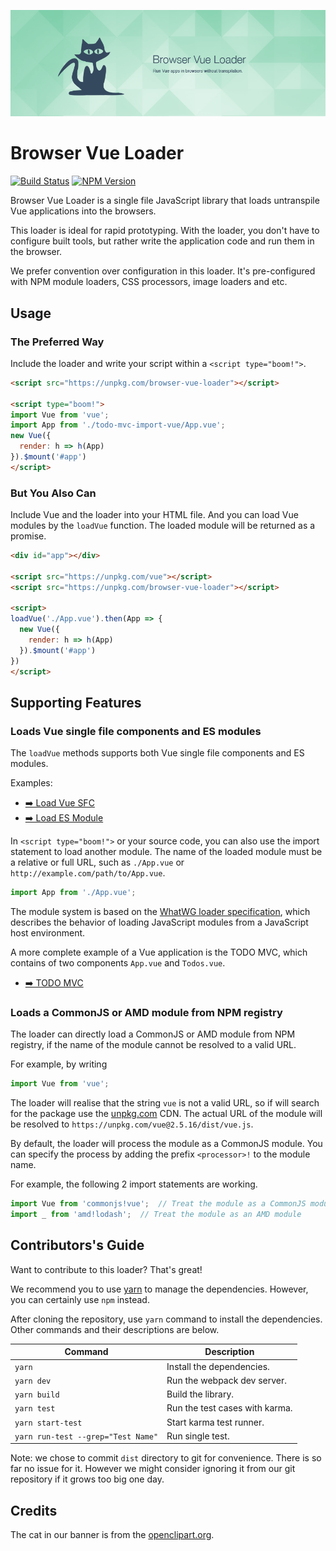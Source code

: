 ![Browser Vue Loader](./banner.png)

Browser Vue Loader
==================

[![Build Status](https://img.shields.io/travis/imdreamrunner/browser-vue-loader/master.svg?style=flat-square)](https://travis-ci.org/imdreamrunner/browser-vue-loader)
[![NPM Version](https://img.shields.io/npm/v/browser-vue-loader.svg?style=flat-square)](https://www.npmjs.com/package/browser-vue-loader)

Browser Vue Loader is a single file JavaScript library
that loads untranspile Vue applications into the browsers.

This loader is ideal for rapid prototyping. With the loader,
you don't have to configure built tools, but rather write
the application code and run them in the browser.

We prefer convention over configuration in this loader.
It's pre-configured with NPM module loaders, CSS processors,
image loaders and etc.

## Usage

### The Preferred Way

Include the loader and write your script within a `<script type="boom!">`.

```html
<script src="https://unpkg.com/browser-vue-loader"></script>

<script type="boom!">
import Vue from 'vue';
import App from './todo-mvc-import-vue/App.vue';
new Vue({
  render: h => h(App)
}).$mount('#app')
</script>
```

### But You Also Can

Include Vue and the loader into your HTML file.
And you can load Vue modules by the `loadVue` function. The loaded module
will be returned as a promise.

```html
<div id="app"></div>

<script src="https://unpkg.com/vue"></script>
<script src="https://unpkg.com/browser-vue-loader"></script>

<script>
loadVue('./App.vue').then(App => {
  new Vue({
    render: h => h(App)
  }).$mount('#app')
})
</script>
```

## Supporting Features

### Loads Vue single file components and ES modules

The `loadVue` methods supports both Vue single file components and ES modules.

Examples:

* [➡️ Load Vue SFC](https://imdreamrunner.github.io/browser-vue-loader/examples/single-file-component/)
* [➡️ Load ES Module](https://imdreamrunner.github.io/browser-vue-loader/examples/es-modules/)

In `<script type="boom!">` or your source code, you can also use the import statement
to load another module. The name of the loaded module must be a relative or full
URL, such as `./App.vue` or `http://example.com/path/to/App.vue`.

```javascript
import App from './App.vue';
```

The module system is based on the
[WhatWG loader specification](https://whatwg.github.io/loader/),
which describes the behavior of loading JavaScript modules from a
JavaScript host environment.

A more complete example of a Vue application is the TODO MVC, which
contains of two components `App.vue` and `Todos.vue`.

* [➡️ TODO MVC](https://imdreamrunner.github.io/browser-vue-loader/examples/todo-mvc/)


### Loads a CommonJS or AMD module from NPM registry

The loader can directly load a CommonJS or AMD module from NPM registry,
if the name of the module cannot be resolved to a valid URL.

For example, by writing

```javascript
import Vue from 'vue';
```

The loader will realise that the string `vue` is not a valid URL, so
if will search for the package use the [unpkg.com](https://unpkg.com/)
CDN. The actual URL of the module will be resolved to
`https://unpkg.com/vue@2.5.16/dist/vue.js`.

By default, the loader will process the module as a CommonJS module.
You can specify the process by adding the prefix `<processor>!` to the
module name.

For example, the following 2 import statements are working.

```javascript
import Vue from 'commonjs!vue';  // Treat the module as a CommonJS module
import _ from 'amd!lodash';  // Treat the module as an AMD module
```

## Contributors's Guide

Want to contribute to this loader? That's great!

We recommend you to use [yarn](https://yarnpkg.com/en/docs/getting-started)
to manage the dependencies. However, you can certainly use `npm` instead.

After cloning the repository, use `yarn` command to install the dependencies.
Other commands and their descriptions are below.

| Command | Description |
|---------|-------------|
| `yarn` | Install the dependencies. |
| `yarn dev` | Run the webpack dev server. |
| `yarn build` | Build the library. |
| `yarn test` | Run the test cases with karma. |
| `yarn start-test` | Start karma test runner. |
| `yarn run-test --grep="Test Name"` | Run single test. |

Note: we chose to commit `dist` directory to git for convenience.
There is so far no issue for it. However we might consider ignoring it
from our git repository if it grows too big one day.

## Credits

The cat in our banner is from the
[openclipart.org](https://openclipart.org/detail/85915/cat-6).

